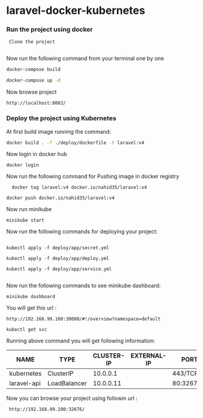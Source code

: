 

# laravel-docker-kubernetes

### Run the project using docker

``` 
 Clone the project
 
 ```
 
 Now run the following command from your terminal one by one

```sh
docker-compose build

```


```sh
docker-compose up -d

```

Now browse project 

 ```
 http://localhost:8083/

```
 
### Deploy the project using Kubernetes

At first build image running the command:

```sh
docker build . -f ./deploy/dockerfile -t laravel:v4

```

Now login in docker hub

 ```
 docker login
 
 ```

Now run the following command for Pushing image in docker registry

```
  docker tag laravel:v4 docker.io/nahid35/laravel:v4
```

```
docker push docker.io/nahid35/laravel:v4

```

Now run minikube 

```
minikube start

```

Now run the following commands for deploying your project:

```

kubectl apply -f deploy/app/secret.yml

kubectl apply -f deploy/app/deploy.yml

kubectl apply -f deploy/app/service.yml


``` 

Now run the following commands to see minikube dashboard:

```
minikube dashboard

```

You will get this url :

```
http://192.168.99.100:30000/#!/overview?namespace=default

```


``` 
kubectl get svc

```

Running above command you will get following information:


NAME     |     TYPE      |     CLUSTER-IP  |  EXTERNAL-IP   |  PORT(S)   |     AGE
---------|---------------|-----------------|----------------|------------|----------
kubernetes  |  ClusterIP  |    10.0.0.1   |  <none>      |  443/TCP      |  27d
laravel-api  | LoadBalancer  | 10.0.0.11  |  <pending>   |  80:32676/TCP  |  4m


Now you can browse your project using followin url :

```
 http://192.168.99.100:32676/

``` 
